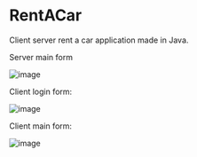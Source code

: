# RentACar
Client server rent a car application made in Java.

Server main form

![image](https://github.com/petarzelenovic/RentACar/assets/40499791/13de6a81-3175-4337-8051-939987ed5a67)



Client login form: 

![image](https://github.com/petarzelenovic/RentACar/assets/40499791/12bc0a02-c370-4019-8f32-498cb268cd7c)

Client main form:

![image](https://github.com/petarzelenovic/RentACar/assets/40499791/2cefda3c-2d04-4e8f-907d-7f2a90e16644)

